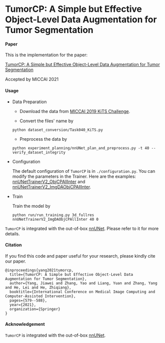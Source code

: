 # TumorCP: A Simple but Effective Object-Level Data Augmentation for Tumor Segmentation

#### Paper

This is the implementation for the paper:

[TumorCP: A Simple but Effective Object-Level Data Augmentation for Tumor Segmentation](https://arxiv.org/pdf/2107.09843.pdf)

Accepted by MICCAI 2021

#### Usage

* Data Preparation

  - Download the data from [MICCAI 2019 KiTS Challenge](https://kits19.grand-challenge.org/).

  - Convert the files' name by

  `python dataset_conversion/Task040_KiTS.py`

  - Preprocess the data by

  `python experiment_planning/nnUNet_plan_and_preprocess.py -t 40 --verify_dataset_integrity`

* Configuration

  The default configuration of `TumorCP` is in `./configuration.py`. You can modify the parameters in the Trainer. Here are the examples: [nnUNetTrainerV2_ObjCPAllInter](https://github.com/YaoZhang93/TumorCP/blob/main/nnunet/training/network_training/nnUNetTrainerV2_ObjCPAllInter.py) and [nnUNetTrainerV2_ImgDAObjCPAllInter](https://github.com/YaoZhang93/TumorCP/blob/main/nnunet/training/network_training/nnUNetTrainerV2_ImgDAObjCPAllInter.py).

* Train

  Train the model by

  `python run/run_training.py 3d_fullres nnUNetTrainerV2_ImgDAObjCPAllInter 40 0`

 `TumorCP` is integrated with the out-of-box [nnUNet](https://github.com/MIC-DKFZ/nnUNet). Please refer to it for more details.

#### Citation

If you find this code and paper useful for your research, please kindly cite our paper.

```
@inproceedings{yang2021tumorcp,
  title={TumorCP: A Simple but Effective Object-Level Data Augmentation for Tumor Segmentation},
  author={Yang, Jiawei and Zhang, Yao and Liang, Yuan and Zhang, Yang and He, Lei and He, Zhiqiang},
  booktitle={International Conference on Medical Image Computing and Computer-Assisted Intervention},
  pages={579--588},
  year={2021},
  organization={Springer}
}
```

#### Acknowledgement

`TumorCP` is integrated with the out-of-box [nnUNet](https://github.com/MIC-DKFZ/nnUNet).

